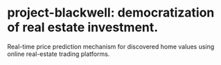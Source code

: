 # project-blackwell: democratization of real estate investment.
Real-time price prediction mechanism for discovered home values using online real-estate trading platforms.
